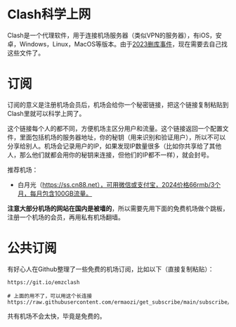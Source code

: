# Clash科学上网

Clash是一个代理软件，用于连接机场服务器（类似VPN的服务器），有iOS，安卓，Windows，Linux，MacOS等版本。由于[2023删库事件](https://github.com/net4people/bbs/issues/303)，现在需要去自己找这些文件了。

# 订阅

订阅的意义是注册机场会员后，机场会给你一个秘密链接，把这个链接复制粘贴到Clash里就可以科学上网了。

这个链接每个人的都不同，方便机场主区分用户和流量。这个链接返回一个配置文件，里面包括机场的服务器地址，你的秘钥（用来识别和验证用户），所以不可以分享给别人。机场会记录用户的IP，如果发现IP数量很多（比如你共享给了其他人，那么他们就都会用你的秘钥来连接，但他们的IP都不一样），就会封号。

推荐机场：
* 白月光（https://ss.cn88.net），可用微信或支付宝，2024价格66rmb/3个月，每月包含100GB流量。

**注意大部分机场的网站在国内是被墙的**，所以需要先用下面的免费机场做个跳板，注册一个机场的会员，再用私有机场翻墙。

# 公共订阅

有好心人在Github整理了一些免费的机场订阅，比如以下（直接复制粘贴）：

```
https://git.io/emzclash
```

```
# 上面的用不了，可以用这个长连接
https://raw.githubusercontent.com/ermaozi/get_subscribe/main/subscribe/clash.yml
```

共有机场不会太快，毕竟是免费的。
